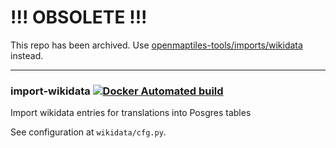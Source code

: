# !!! OBSOLETE !!!

This repo has been archived. Use [openmaptiles-tools/imports/wikidata](https://github.com/openmaptiles/openmaptiles-tools/tree/master/imports/wikidata) instead.

-----

### import-wikidata [![Docker Automated build](https://img.shields.io/docker/automated/openmaptiles/import-wikidata.svg)](https://hub.docker.com/r/openmaptiles/import-wikidata/)
Import wikidata entries for translations into Posgres tables

See configuration at `wikidata/cfg.py`.
